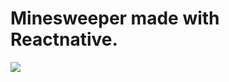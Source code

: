 # Minesweeper made with Reactnative.

<img src="https://github.com/MUKUL47/Minesweeper/tree/master/demo.svg" />
